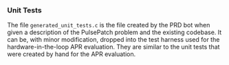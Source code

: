 ### Unit Tests

The file `generated_unit_tests.c` is the file created by the PRD bot when given a description of the PulsePatch problem and the existing codebase. 
It can be, with minor modification, dropped into the test harness used for the hardware-in-the-loop APR evaluation.
They are similar to the unit tests that were created by hand for the APR evaluation.
